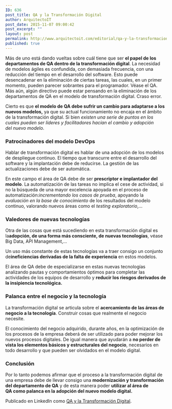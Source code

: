 ```yaml
---
ID: 636
post_title: QA y la Transformación Digital
author: ArquitectoIT
post_date: 2015-11-07 09:00:42
post_excerpt: ""
layout: post
permalink: http://www.arquitectoit.com/editorial/qa-y-la-transformacion-digital/
published: true
---
```

Más de uno está dando vueltas sobre cuál tiene que ser <strong>el papel de los departamentos de QA dentro de la transformación digital</strong>. La necesidad de modelos ágiles es confundida, con demasiada frecuencia, con una reducción del tiempo en el desarrollo del software. Esto puede desencadenar en la eliminación de ciertas tareas, las cuales, en un primer momento, pueden parecer sobrantes para el programador. Véase el QA. Más aún, algún directivo puede estar pensando en la eliminación de los departamentos de QA en el modelo de transformación digital. Craso error.

Cierto es que <strong>el modelo de QA debe sufrir un cambio para adaptarse a los nuevos modelos,</strong> ya que su actual funcionamiento no encaja en el ámbito de la transformación digital. Si bien <em>existen una serie de puntos en los cuales pueden ser líderes y facilitadores hacían el cambio y adopción del nuevo modelo</em>.
<h3><strong>Patrocinadores del modelo DevOps</strong></h3>
Hablar de transformación digital es hablar de una adopción de los modelos de despliegue continuo. El tiempo que transcurre entre el desarrollo del software y la implantación debe de reducirse. La gestión de las actualizaciones debe de ser automática.

En este campo el área de QA debe de ser <strong>prescriptor e implantador del modelo</strong>. La automatización de las tareas no implica el cese de actividad, si no la búsqueda de una mayor excelencia apoyada en el proceso de automatización:<em>incrementando los casos de prueba</em>, apoyando la <em>evaluación en la base de conocimiento</em> de los resultados del modelo continuo, valorando nuevos áreas como el <em>testing exploratorio</em>,...
<h3><strong>Valedores de nuevas tecnologías</strong></h3>
Otra de las cosas que está sucediendo en esta transformación digital es la<strong>adopción, de una forma más consciente, de nuevas tecnologías</strong>, véase Big Data, API Management,...

Un uso más constante de estas tecnologías va a traer consigo un conjunto de<strong>ineficiencias derivadas de la falta de experiencia</strong> en estos modelos.

El área de QA debe de especializarse en estas nuevas tecnologías analizando pautas y comportamientos óptimos para completar las actividades de los equipos de desarrollo y <strong>reducir los riesgos derivados de la insipiencia tecnológica.</strong>
<h3><strong>Palanca entre el negocio y la tecnología</strong></h3>
La transformación digital se articula sobre el <strong>acercamiento de las áreas de negocio a la tecnología</strong>. Construir cosas que realmente el negocio necesite.

El conocimiento del negocio adquirido, durante años, en la optimización de los procesos de la empresa deberá de ser utilizado para poder mejorar los nuevos procesos digitales. De igual manera que ayudarán a <strong>no perder de vista los elementos básicos y estructurales del negocio</strong>, necesarios en todo desarrollo y que pueden ser olvidados en el modelo digital.
<h3><strong>Conclusión</strong></h3>
Por lo tanto podemos afirmar que el proceso a la transformación digital de una empresa debe de llevar consigo una <strong>modernización y transformación del departamento de QA</strong> y de esta manera poder <strong>utilizar al área de QA como palanca en la adopción del nuevo modelo digital.</strong>

Publicado en LinkedIn como <a href="https://www.linkedin.com/pulse/qa-y-la-transformaci%C3%B3n-digital-victor-cuervo">QA y la Transformación Digital</a>.
